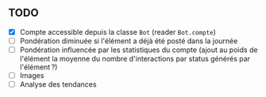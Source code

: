 ## TODO

- [x] Compte accessible depuis la classe `Bot` (reader `Bot.compte`)
- [ ] Pondération diminuée si l'élément a déjà été posté dans la journée
- [ ] Pondération influencée par les statistiques du compte (ajout au poids de
      l'élément la moyenne du nombre d'interactions par status générés par
      l'élément ?)
- [ ] Images
- [ ] Analyse des tendances
